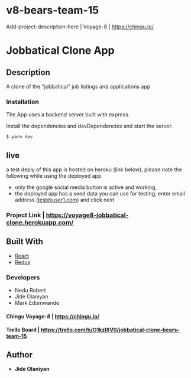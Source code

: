 # v8-bears-team-15
Add-project-description-here | Voyage-8 | https://chingu.io/



# Jobbatical Clone App

## Description
A clone of the "jobbatical" job listings and applications app



### Installation

The App uses a backend server built with express.

Install the dependencies and devDependencies and start the server.

```sh
$ yarn dev
```

## live
a test deply of this app is hosted on heroku (link below), please note the following while using the deployed app

* only the google social media button is active and working,
* the deployed app has a seed data you can use for testing, enter email address (test@user1.com) and click next

### Project Link | https://voyage8-jobbatical-clone.herokuapp.com/







## Built With
* [React](https://reactjs.org)
* [Redux](https://redux.js.org)


### Developers
- Nedu Robert
- Jide Olaniyan
- Mark Edomwande


#### Chingu Voyage-8 | https://chingu.io/
#### Trello Board | https://trello.com/b/O1kzl8V0/jobbatical-clone-bears-team-15


## Author
* **Jide Olaniyan** 
